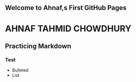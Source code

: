 ## Welcome to Ahnaf,s First GitHub Pages

# AHNAF TAHMID CHOWDHURY
## Practicing Markdown
### Test

- Bulleted
- List
